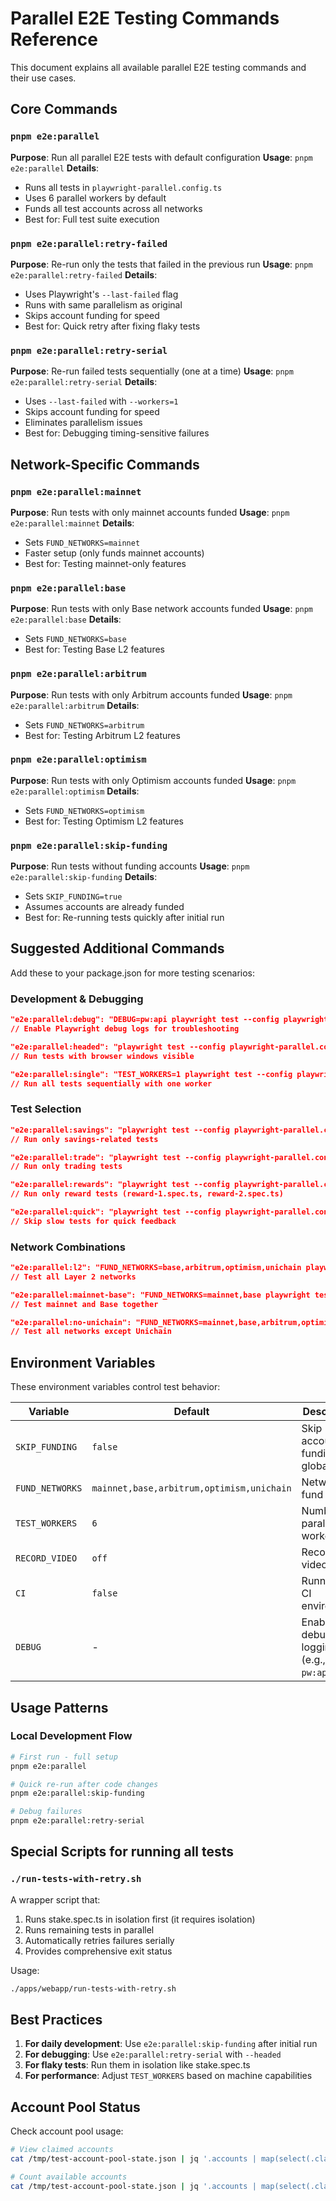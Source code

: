 # Parallel E2E Testing Commands Reference

This document explains all available parallel E2E testing commands and their use cases.

## Core Commands

### `pnpm e2e:parallel`

**Purpose**: Run all parallel E2E tests with default configuration
**Usage**: `pnpm e2e:parallel`
**Details**:

- Runs all tests in `playwright-parallel.config.ts`
- Uses 6 parallel workers by default
- Funds all test accounts across all networks
- Best for: Full test suite execution

### `pnpm e2e:parallel:retry-failed`

**Purpose**: Re-run only the tests that failed in the previous run
**Usage**: `pnpm e2e:parallel:retry-failed`
**Details**:

- Uses Playwright's `--last-failed` flag
- Runs with same parallelism as original
- Skips account funding for speed
- Best for: Quick retry after fixing flaky tests

### `pnpm e2e:parallel:retry-serial`

**Purpose**: Re-run failed tests sequentially (one at a time)
**Usage**: `pnpm e2e:parallel:retry-serial`
**Details**:

- Uses `--last-failed` with `--workers=1`
- Skips account funding for speed
- Eliminates parallelism issues
- Best for: Debugging timing-sensitive failures

## Network-Specific Commands

### `pnpm e2e:parallel:mainnet`

**Purpose**: Run tests with only mainnet accounts funded
**Usage**: `pnpm e2e:parallel:mainnet`
**Details**:

- Sets `FUND_NETWORKS=mainnet`
- Faster setup (only funds mainnet accounts)
- Best for: Testing mainnet-only features

### `pnpm e2e:parallel:base`

**Purpose**: Run tests with only Base network accounts funded
**Usage**: `pnpm e2e:parallel:base`
**Details**:

- Sets `FUND_NETWORKS=base`
- Best for: Testing Base L2 features

### `pnpm e2e:parallel:arbitrum`

**Purpose**: Run tests with only Arbitrum accounts funded
**Usage**: `pnpm e2e:parallel:arbitrum`
**Details**:

- Sets `FUND_NETWORKS=arbitrum`
- Best for: Testing Arbitrum L2 features

### `pnpm e2e:parallel:optimism`

**Purpose**: Run tests with only Optimism accounts funded
**Usage**: `pnpm e2e:parallel:optimism`
**Details**:

- Sets `FUND_NETWORKS=optimism`
- Best for: Testing Optimism L2 features

### `pnpm e2e:parallel:skip-funding`

**Purpose**: Run tests without funding accounts
**Usage**: `pnpm e2e:parallel:skip-funding`
**Details**:

- Sets `SKIP_FUNDING=true`
- Assumes accounts are already funded
- Best for: Re-running tests quickly after initial run

## Suggested Additional Commands

Add these to your package.json for more testing scenarios:

### Development & Debugging

```json
"e2e:parallel:debug": "DEBUG=pw:api playwright test --config playwright-parallel.config.ts",
// Enable Playwright debug logs for troubleshooting

"e2e:parallel:headed": "playwright test --config playwright-parallel.config.ts --headed",
// Run tests with browser windows visible

"e2e:parallel:single": "TEST_WORKERS=1 playwright test --config playwright-parallel.config.ts",
// Run all tests sequentially with one worker
```

### Test Selection

```json
"e2e:parallel:savings": "playwright test --config playwright-parallel.config.ts -g 'savings'",
// Run only savings-related tests

"e2e:parallel:trade": "playwright test --config playwright-parallel.config.ts -g 'trade'",
// Run only trading tests

"e2e:parallel:rewards": "playwright test --config playwright-parallel.config.ts reward",
// Run only reward tests (reward-1.spec.ts, reward-2.spec.ts)

"e2e:parallel:quick": "playwright test --config playwright-parallel.config.ts --grep-invert='stake|seal'",
// Skip slow tests for quick feedback
```

### Network Combinations

```json
"e2e:parallel:l2": "FUND_NETWORKS=base,arbitrum,optimism,unichain playwright test --config playwright-parallel.config.ts",
// Test all Layer 2 networks

"e2e:parallel:mainnet-base": "FUND_NETWORKS=mainnet,base playwright test --config playwright-parallel.config.ts",
// Test mainnet and Base together

"e2e:parallel:no-unichain": "FUND_NETWORKS=mainnet,base,arbitrum,optimism playwright test --config playwright-parallel.config.ts",
// Test all networks except Unichain
```

## Environment Variables

These environment variables control test behavior:

| Variable        | Default                                   | Description                           |
| --------------- | ----------------------------------------- | ------------------------------------- |
| `SKIP_FUNDING`  | `false`                                   | Skip account funding in global setup  |
| `FUND_NETWORKS` | `mainnet,base,arbitrum,optimism,unichain` | Networks to fund                      |
| `TEST_WORKERS`  | `6`                                       | Number of parallel workers            |
| `RECORD_VIDEO`  | `off`                                     | Record test videos                    |
| `CI`            | `false`                                   | Running in CI environment             |
| `DEBUG`         | -                                         | Enable debug logging (e.g., `pw:api`) |

## Usage Patterns

### Local Development Flow

```bash
# First run - full setup
pnpm e2e:parallel

# Quick re-run after code changes
pnpm e2e:parallel:skip-funding

# Debug failures
pnpm e2e:parallel:retry-serial
```

## Special Scripts for running all tests

### `./run-tests-with-retry.sh`

A wrapper script that:

1. Runs stake.spec.ts in isolation first (it requires isolation)
2. Runs remaining tests in parallel
3. Automatically retries failures serially
4. Provides comprehensive exit status

Usage:

```bash
./apps/webapp/run-tests-with-retry.sh
```

## Best Practices

1. **For daily development**: Use `e2e:parallel:skip-funding` after initial run
2. **For debugging**: Use `e2e:parallel:retry-serial` with `--headed`
3. **For flaky tests**: Run them in isolation like stake.spec.ts
4. **For performance**: Adjust `TEST_WORKERS` based on machine capabilities

## Account Pool Status

Check account pool usage:

```bash
# View claimed accounts
cat /tmp/test-account-pool-state.json | jq '.accounts | map(select(.claimed))'

# Count available accounts
cat /tmp/test-account-pool-state.json | jq '.accounts | map(select(.claimed | not)) | length'
```
